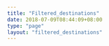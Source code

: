 ```yaml
---
title: "Filtered_destinations"
date: 2018-07-09T08:44:09+08:00
type: "page"
layout: "filtered_destinations"
---
```


